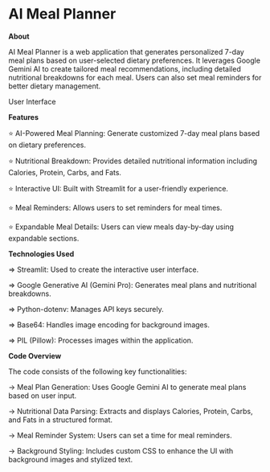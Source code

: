 # AI Meal Planner

**About**

AI Meal Planner is a web application that generates personalized 7-day meal plans based on user-selected dietary preferences. It leverages Google Gemini AI to create tailored meal recommendations, including detailed nutritional breakdowns for each meal. Users can also set meal reminders for better dietary management.

User Interface



**Features**

⭐ AI-Powered Meal Planning: Generate customized 7-day meal plans based on dietary preferences.

⭐ Nutritional Breakdown: Provides detailed nutritional information including Calories, Protein, Carbs, and Fats.

⭐ Interactive UI: Built with Streamlit for a user-friendly experience.

⭐ Meal Reminders: Allows users to set reminders for meal times.

⭐ Expandable Meal Details: Users can view meals day-by-day using expandable sections.

**Technologies Used**

=> Streamlit: Used to create the interactive user interface.

=> Google Generative AI (Gemini Pro): Generates meal plans and nutritional breakdowns.

=> Python-dotenv: Manages API keys securely.

=> Base64: Handles image encoding for background images.

=> PIL (Pillow): Processes images within the application.

**Code Overview**

The code consists of the following key functionalities:

-> Meal Plan Generation: Uses Google Gemini AI to generate meal plans based on user input.

-> Nutritional Data Parsing: Extracts and displays Calories, Protein, Carbs, and Fats in a structured format.

-> Meal Reminder System: Users can set a time for meal reminders.

-> Background Styling: Includes custom CSS to enhance the UI with background images and stylized text.



